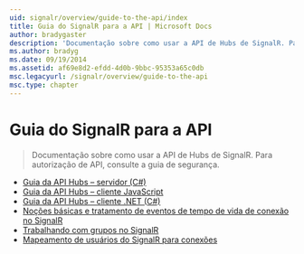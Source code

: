 ```yaml
---
uid: signalr/overview/guide-to-the-api/index
title: Guia do SignalR para a API | Microsoft Docs
author: bradygaster
description: 'Documentação sobre como usar a API de Hubs de SignalR. Para autorização de API, consulte a guia de segurança.'
ms.author: bradyg
ms.date: 09/19/2014
ms.assetid: af69e8d2-efdd-4d0b-9bbc-95353a65c0db
msc.legacyurl: /signalr/overview/guide-to-the-api
msc.type: chapter
---
```

<a name="signalr-guide-to-the-api"></a>Guia do SignalR para a API
====================
> Documentação sobre como usar a API de Hubs de SignalR. Para autorização de API, consulte a guia de segurança.


- [Guia da API Hubs – servidor (C#)](hubs-api-guide-server.md)
- [Guia da API Hubs – cliente JavaScript](hubs-api-guide-javascript-client.md)
- [Guia da API Hubs – cliente .NET (C#)](hubs-api-guide-net-client.md)
- [Noções básicas e tratamento de eventos de tempo de vida de conexão no SignalR](handling-connection-lifetime-events.md)
- [Trabalhando com grupos no SignalR](working-with-groups.md)
- [Mapeamento de usuários do SignalR para conexões](mapping-users-to-connections.md)
